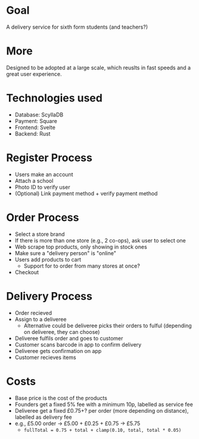 # Goal 
A delivery service for sixth form students (and teachers?)

# More
Designed to be adopted at a large scale, which reuslts in fast speeds and a great user experience.

# Technologies used
- Database: ScyllaDB
- Payment: Square
- Frontend: Svelte
- Backend: Rust

# Register Process
- Users make an account
- Attach a school
- Photo ID to verify user
- (Optional) Link payment method + verify payment method

# Order Process
- Select a store brand
- If there is more than one store (e.g., 2 co-ops), ask user to select one
- Web scrape top products, only showing in stock ones
- Make sure a "delivery person" is "online"
- Users add products to cart
    - Support for to order from many stores at once?
- Checkout

# Delivery Process
- Order recieved
- Assign to a deliveree
    - Alternative could be deliveree picks their orders to fulful (depending on deliveree, they can choose)
- Deliveree fulfils order and goes to customer
- Customer scans barcode in app to confirm delivery
- Deliveree gets confirmation on app
- Customer recieves items

# Costs
- Base price is the cost of the products
- Founders get a fixed 5% fee with a minimum 10p, labelled as service fee
- Deliveree get a fixed £0.75+? per order (more depending on distance), labelled as delivery fee
- e.g., £5.00 order -> £5.00 + £0.25 + £0.75 -> £5.75
    - `fullTotal = 0.75 + total + clamp(0.10, total, total * 0.05)`